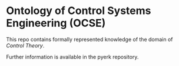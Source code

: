 # Ontology of Control Systems Engineering (OCSE)

This repo contains formally represented knowledge of the domain of *Control Theory*.

Further information is available in the pyerk repository.
